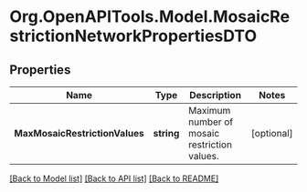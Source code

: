 # Org.OpenAPITools.Model.MosaicRestrictionNetworkPropertiesDTO

## Properties

Name | Type | Description | Notes
------------ | ------------- | ------------- | -------------
**MaxMosaicRestrictionValues** | **string** | Maximum number of mosaic restriction values. | [optional] 

[[Back to Model list]](../README.md#documentation-for-models) [[Back to API list]](../README.md#documentation-for-api-endpoints) [[Back to README]](../README.md)

